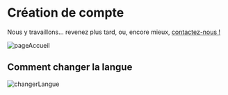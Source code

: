 # Création de compte
Nous y travaillons... revenez plus tard, ou, encore mieux, [contactez-nous !](mailto:julien.malard@mail.mcgill.ca)

![pageAccueil](/images/prisesdÉcran/pageAccueil.png)

## Comment changer la langue
![changerLangue](/images/prisesdÉcran/changerLangue.png)
